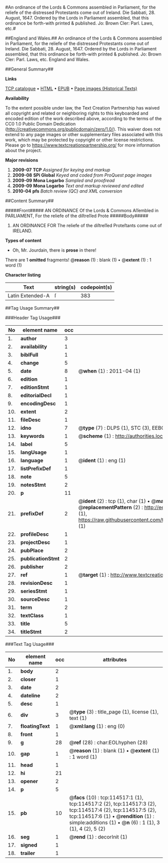 #An ordinance of the Lords & Commons assembled in Parliament, for the reliefe of the distressed Protestants come out of Ireland. Die Sabbati, 28. August, 1647. Ordered by the Lords in Parliament assembled, that this ordinance be forth-with printed & published. Jo: Brown Cler: Parl. Laws, etc.#

##England and Wales.##
An ordinance of the Lords & Commons assembled in Parliament, for the reliefe of the distressed Protestants come out of Ireland. Die Sabbati, 28. August, 1647. Ordered by the Lords in Parliament assembled, that this ordinance be forth-with printed & published. Jo: Brown Cler: Parl.
Laws, etc.
England and Wales.

##General Summary##

**Links**

[TCP catalogue](http://www.ota.ox.ac.uk/tcp/)  • 
[HTML](http://tei.it.ox.ac.uk/tcp/Texts-HTML/free/A83/A83248.html)  • 
[EPUB](http://tei.it.ox.ac.uk/tcp/Texts-EPUB/free/A83/A83248.epub) • 
[Page images (Historical Texts)](https://historicaltexts.jisc.ac.uk/eebo-99862360e)

**Availability**

To the extent possible under law, the Text Creation Partnership has waived all copyright and related or neighboring rights to this keyboarded and encoded edition of the work described above, according to the terms of the CC0 1.0 Public Domain Dedication (http://creativecommons.org/publicdomain/zero/1.0/). This waiver does not extend to any page images or other supplementary files associated with this work, which may be protected by copyright or other license restrictions. Please go to https://www.textcreationpartnership.org/ for more information about the project.

**Major revisions**

1. __2009-07__ __TCP__ *Assigned for keying and markup*
1. __2009-08__ __SPi Global__ *Keyed and coded from ProQuest page images*
1. __2009-09__ __Mona Logarbo__ *Sampled and proofread*
1. __2009-09__ __Mona Logarbo__ *Text and markup reviewed and edited*
1. __2010-04__ __pfs__ *Batch review (QC) and XML conversion*

##Content Summary##

#####Front#####
AN ORDINANCE Of the Lords & Commons Aſſembled in PARLIAMENT, For the reliefe of the diſtreſſed Prote
#####Body#####

1. AN ORDINANCE FOR The reliefe of the diſtreſſed Proteſtants come out of IRELAND.

**Types of content**

  * Oh, Mr. Jourdain, there is **prose** in there!

There are 1 **omitted** fragments! 
 @__reason__ (1) : blank (1)  •  @__extent__ (1) : 1 word (1)

**Character listing**


|Text|string(s)|codepoint(s)|
|---|---|---|
|Latin Extended-A|ſ|383|

##Tag Usage Summary##

###Header Tag Usage###

|No|element name|occ|attributes|
|---|---|---|---|
|1.|__author__|3||
|2.|__availability__|1||
|3.|__biblFull__|1||
|4.|__change__|5||
|5.|__date__|8| @__when__ (1) : 2011-04 (1)|
|6.|__edition__|1||
|7.|__editionStmt__|1||
|8.|__editorialDecl__|1||
|9.|__encodingDesc__|1||
|10.|__extent__|2||
|11.|__fileDesc__|1||
|12.|__idno__|7| @__type__ (7) : DLPS (1), STC (3), EEBO-CITATION (1), PROQUEST (1), VID (1)|
|13.|__keywords__|1| @__scheme__ (1) : http://authorities.loc.gov/ (1)|
|14.|__label__|5||
|15.|__langUsage__|1||
|16.|__language__|1| @__ident__ (1) : eng (1)|
|17.|__listPrefixDef__|1||
|18.|__note__|5||
|19.|__notesStmt__|2||
|20.|__p__|11||
|21.|__prefixDef__|2| @__ident__ (2) : tcp (1), char (1)  •  @__matchPattern__ (2) : ([0-9\-]+):([0-9IVX]+) (1), (.+) (1)  •  @__replacementPattern__ (2) : http://eebo.chadwyck.com/downloadtiff?vid=$1&page=$2 (1), https://raw.githubusercontent.com/textcreationpartnership/Texts/master/tcpchars.xml#$1 (1)|
|22.|__profileDesc__|1||
|23.|__projectDesc__|1||
|24.|__pubPlace__|2||
|25.|__publicationStmt__|2||
|26.|__publisher__|2||
|27.|__ref__|1| @__target__ (1) : http://www.textcreationpartnership.org/docs/. (1)|
|28.|__revisionDesc__|1||
|29.|__seriesStmt__|1||
|30.|__sourceDesc__|1||
|31.|__term__|2||
|32.|__textClass__|1||
|33.|__title__|5||
|34.|__titleStmt__|2||


###Text Tag Usage###

|No|element name|occ|attributes|
|---|---|---|---|
|1.|__body__|2||
|2.|__closer__|1||
|3.|__date__|2||
|4.|__dateline__|2||
|5.|__desc__|1||
|6.|__div__|3| @__type__ (3) : title_page (1), license (1), text (1)|
|7.|__floatingText__|1| @__xml:lang__ (1) : eng (0)|
|8.|__front__|1||
|9.|__g__|28| @__ref__ (28) : char:EOLhyphen (28)|
|10.|__gap__|1| @__reason__ (1) : blank (1)  •  @__extent__ (1) : 1 word (1)|
|11.|__head__|1||
|12.|__hi__|21||
|13.|__opener__|2||
|14.|__p__|5||
|15.|__pb__|10| @__facs__ (10) : tcp:114517:1 (1), tcp:114517:2 (2), tcp:114517:3 (2), tcp:114517:4 (2), tcp:114517:5 (2), tcp:114517:6 (1)  •  @__rendition__ (1) : simple:additions (1)  •  @__n__ (6) : 1 (1), 3 (1), 4 (2), 5 (2)|
|16.|__seg__|1| @__rend__ (1) : decorInit (1)|
|17.|__signed__|1||
|18.|__trailer__|1||
